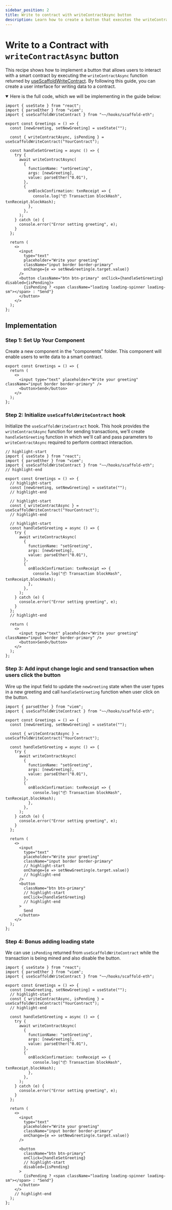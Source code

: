 ```yaml
---
sidebar_position: 2
title: Write to contract with writeContractAsync button
description: Learn how to create a button that executes the writeContractAsync function to interact with a smart contract.
---
```


# Write to a Contract with `writeContractAsync` button

This recipe shows how to implement a button that allows users to interact with a smart contract by executing the `writeContractAsync` function returned by [useScaffoldWriteContract](/hooks/useScaffoldWriteContract). By following this guide, you can create a user interface for writing data to a contract.

<details open>
<summary>Here is the full code, which we will be implementing in the guide below:</summary>

```tsx title="components/Greetings.tsx"
import { useState } from "react";
import { parseEther } from "viem";
import { useScaffoldWriteContract } from "~~/hooks/scaffold-eth";

export const Greetings = () => {
  const [newGreeting, setNewGreeting] = useState("");

  const { writeContractAsync, isPending } = useScaffoldWriteContract("YourContract");

  const handleSetGreeting = async () => {
    try {
      await writeContractAsync(
        {
          functionName: "setGreeting",
          args: [newGreeting],
          value: parseEther("0.01"),
        },
        {
          onBlockConfirmation: txnReceipt => {
            console.log("📦 Transaction blockHash", txnReceipt.blockHash);
          },
        },
      );
    } catch (e) {
      console.error("Error setting greeting", e);
    }
  };

  return (
    <>
      <input
        type="text"
        placeholder="Write your greeting"
        className="input border border-primary"
        onChange={e => setNewGreeting(e.target.value)}
      />
      <button className="btn btn-primary" onClick={handleSetGreeting} disabled={isPending}>
        {isPending ? <span className="loading loading-spinner loading-sm"></span> : "Send"}
      </button>
    </>
  );
};
```

</details>

## Implementation

### Step 1: Set Up Your Component

Create a new component in the "components" folder. This component will enable users to write data to a smart contract.

```tsx title="components/Greetings.tsx"
export const Greetings = () => {
  return (
    <>
      <input type="text" placeholder="Write your greeting" className="input border border-primary" />
      <button>Send</button>
    </>
  );
};
```

### Step 2: Initialize `useScaffoldWriteContract` hook

Initialize the `useScaffoldWriteContract` hook. This hook provides the `writeContractAsync` function for sending transactions, we'll create `handleSetGreeting` function in which we'll call and pass parameters to `writeContractAsync` required to perform contract interaction.

```tsx
// highlight-start
import { useState } from "react";
import { parseEther } from "viem";
import { useScaffoldWriteContract } from "~~/hooks/scaffold-eth";
// highlight-end

export const Greetings = () => {
  // highlight-start
  const [newGreeting, setNewGreeting] = useState("");
  // highlight-end

  // highlight-start
  const { writeContractAsync } = useScaffoldWriteContract("YourContract");
  // highlight-end

  // highlight-start
  const handleSetGreeting = async () => {
    try {
      await writeContractAsync(
        {
          functionName: "setGreeting",
          args: [newGreeting],
          value: parseEther("0.01"),
        },
        {
          onBlockConfirmation: txnReceipt => {
            console.log("📦 Transaction blockHash", txnReceipt.blockHash);
          },
        },
      );
    } catch (e) {
      console.error("Error setting greeting", e);
    }
  };
  // highlight-end

  return (
    <>
      <input type="text" placeholder="Write your greeting" className="input border border-primary" />
      <button>Send</button>
    </>
  );
};
```

### Step 3: Add input change logic and send transaction when users click the button

Wire up the input field to update the `newGreeting` state when the user types in a new greeting and call `handleSetGreeting` function when user click on the button.

```tsx
import { parseEther } from "viem";
import { useScaffoldWriteContract } from "~~/hooks/scaffold-eth";

export const Greetings = () => {
  const [newGreeting, setNewGreeting] = useState("");

  const { writeContractAsync } = useScaffoldWriteContract("YourContract");

  const handleSetGreeting = async () => {
    try {
      await writeContractAsync(
        {
          functionName: "setGreeting",
          args: [newGreeting],
          value: parseEther("0.01"),
        },
        {
          onBlockConfirmation: txnReceipt => {
            console.log("📦 Transaction blockHash", txnReceipt.blockHash);
          },
        },
      );
    } catch (e) {
      console.error("Error setting greeting", e);
    }
  };

  return (
    <>
      <input
        type="text"
        placeholder="Write your greeting"
        className="input border border-primary"
        // highlight-start
        onChange={e => setNewGreeting(e.target.value)}
        // highlight-end
      />
      <button
        className="btn btn-primary"
        // highlight-start
        onClick={handleSetGreeting}
        // highlight-end
      >
        Send
      </button>
    </>
  );
};
```

### Step 4: Bonus adding loading state

We can use `isPending` returned from `useScaffoldWriteContract` while the transaction is being mined and also disable the button.

```tsx
import { useState } from "react";
import { parseEther } from "viem";
import { useScaffoldWriteContract } from "~~/hooks/scaffold-eth";

export const Greetings = () => {
  const [newGreeting, setNewGreeting] = useState("");
  // highlight-start
  const { writeContractAsync, isPending } = useScaffoldWriteContract("YourContract");
  // highlight-end

  const handleSetGreeting = async () => {
    try {
      await writeContractAsync(
        {
          functionName: "setGreeting",
          args: [newGreeting],
          value: parseEther("0.01"),
        },
        {
          onBlockConfirmation: txnReceipt => {
            console.log("📦 Transaction blockHash", txnReceipt.blockHash);
          },
        },
      );
    } catch (e) {
      console.error("Error setting greeting", e);
    }
  };

  return (
    <>
      <input
        type="text"
        placeholder="Write your greeting"
        className="input border border-primary"
        onChange={e => setNewGreeting(e.target.value)}
      />

      <button
        className="btn btn-primary"
        onClick={handleSetGreeting}
        // highlight-start
        disabled={isPending}
      >
        {isPending ? <span className="loading loading-spinner loading-sm"></span> : "Send"}
      </button>
    </>
    // highlight-end
  );
};
```
